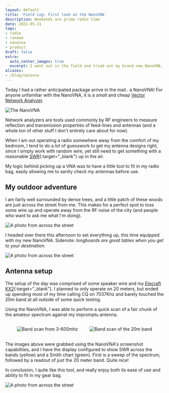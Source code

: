 ```yaml
---
layout: default
title: 'Field Log: First look at the NanoVNA'
description: Weekends are prime radio time
date: 2022-05-21
tags:
- radio
- random
- nanovna
- product
draft: false
extra:
  auto_center_images: true
  excerpt: I went out in the field and tried out my brand new NanoVNA.
aliases:
- /blog/nanovna
---
```


Today I had a rather anticipated package arrive in the mail.. a NanoVNA! For anyone unfamiliar with the NanoVNA, it is a *small* and cheap [Vector Network Analyzer](https://en.wikipedia.org/wiki/Network_analyzer_(electrical){:target="_blank"}). 

![The NanoVNA](/assets/blog/nanovna/nanovna.jpg)

Network analyzers are tools used commonly by RF engineers to measure reflection and transmission properties of feed-lines and antennas (and a whole ton of other stuff I don't entirely care about for now).

When I am out operating a radio somewhere away from the comfort of my bedroom, I tend to do a *lot* of guesswork to get my antenna designs right, since I simply work with random wire, yet still need to get something with a reasonable [SWR](https://en.wikipedia.org/wiki/Standing_wave_ratio){:target="_blank"} up in the air.

My logic behind picking up a VNA was to have a little tool to fit in my radio bag, easily allowing me to sanity check my antennas before use.

## My outdoor adventure

I am fairly well surrounded by dense trees, and a little patch of these woods are just across the street from me. This makes for a perfect spot to toss some wire up and operate away from the RF noise of the city (and people who want to ask me what I'm doing).

![A photo from across the street](/assets/blog/nanovna/area.jpg)

I headed over there this afternoon to set everything up, this time equipped with my new NanoVNA. Sidenote: *longboards are great tables when you get to your destination.*

![A photo from across the street](/assets/blog/nanovna/area-2.jpg)

## Antenna setup

The setup of the day was comprised of some speaker wire and my [Elecraft KX2](https://elecraft.com/products/kx2-ssb-cw-data-80-10-m-transceiver){:target="_blank"}. I planned to only operate on 20 meters, but ended up spending most of my time calling CQ on 7037Khz and barely touched the 20m band at all outside of some quick testing.

Using the NanoVNA, I was able to perform a quick scan of a fair chunk of the amateur spectrum against my impromptu antenna.

<div style="display:flex;justify-content:space-evenly;flex-wrap:wrap;">
<img style="margin:0;margin-top:15px;" src="/assets/blog/nanovna/nanovna-capture-full.png" alt="Band scan from 3-600mhz">
<img style="margin:0;margin-top:15px;" src="/assets/blog/nanovna/nanovna-capture-20m.png" alt="Band scan of the 20m band">
</div>
<br>

The images above were grabbed using the NanoVNA's screenshot capabilities, and I have the display configured to show SWR across the bands (yellow) and a Smith chart (green). First is a sweep of the spectrum, followed by a readout of just the 20 meter band. Quite nice!

In conclusion, I quite like this tool, and really enjoy both its ease of use and ability to fit in my gear bag.

![A photo from across the street](/assets/blog/nanovna/setup.jpg)
